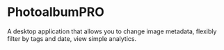 # PhotoalbumPRO
A desktop application that allows you to change image metadata, flexibly filter by tags and date, view simple analytics.
